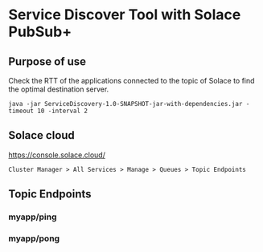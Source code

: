 # Service Discover Tool with Solace PubSub+

## Purpose of use

Check the RTT of the applications connected to the topic of Solace to find the optimal destination server.

```
java -jar ServiceDiscovery-1.0-SNAPSHOT-jar-with-dependencies.jar -timeout 10 -interval 2
```



## Solace cloud

https://console.solace.cloud/

`Cluster Manager > All Services > Manage > Queues > Topic Endpoints`



## Topic Endpoints

### myapp/ping

### myapp/pong